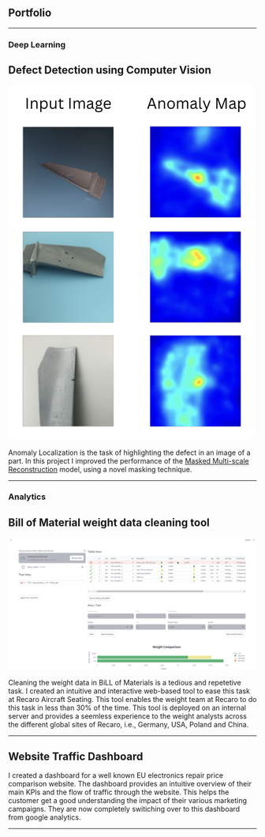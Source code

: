 ## Portfolio

---

### Deep Learning

## Defect Detection using Computer Vision
<img src="images/Part_defect_demo.png?raw=true"/>

Anomaly Localization is the task of highlighting the defect in an image of a part. In this project I improved the performance of the <a href="https://github.com/zhangzilongc/MMR">Masked Multi-scale Reconstruction</a> model, using a novel masking technique.

---

### Analytics

## Bill of Material weight data cleaning tool
<img src="images/BoM_Calc_demo.png?raw=true"/>

Cleaning the weight data in BiLL of Materials is a tedious and repetetive task. I created an intuitive and interactive web-based tool to ease this task at Recaro Aircraft Seating. This tool enables the weight team at Recaro to do this task in less than 30% of the time. This tool is deployed on an internal server and provides a seemless experience to the weight analysts across the different global sites of Recaro, i.e., Germany, USA, Poland and China.

---
## Website Traffic Dashboard

I created a dashboard for a well known EU electronics repair price comparison website. The dashboard provides an intuitive overview of their main KPIs and the flow of traffic through the website. This helps the customer get a good understanding the impact of their various marketing campaigns. They are now completely switiching over to this dashboard from google analytics.

---
